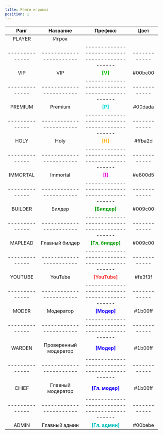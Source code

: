 ```yaml
---
title: Ранги игроков
position: 1
---
```


| Ранг         | Название              | Префикс                                     | Цвет       |
|:------------:|:---------------------:|:-------------------------------------------:|:----------:|
| PLAYER       | Игрок                 |                                             |            |
|--------------|-----------------------|---------------------------------------------|------------|
| VIP          | VIP                   | <b style="color: #00be00">[V]</b>           | #00be00    | 
|--------------|-----------------------|---------------------------------------------|------------|
| PREMIUM      | Premium               | <b style="color: #00dada">[P]</b>           | #00dada    |
|--------------|-----------------------|---------------------------------------------|------------|
| HOLY         | Holy                  | <b style="color: #ffba2d">[H]</b>           | #ffba2d    |
|--------------|-----------------------|---------------------------------------------|------------|
| IMMORTAL     | Immortal              | <b style="color: #e800d5">[I]</b>           | #e800d5    |
|--------------|-----------------------|---------------------------------------------|------------|
| BUILDER      | Билдер                | <b style="color: #009c00">[Билдер]</b>      | #009c00    |
|--------------|-----------------------|---------------------------------------------|------------|
| MAPLEAD      | Главный билдер        | <b style="color: #009c00">[Гл. билдер]</b>  | #009c00    |
|--------------|-----------------------|---------------------------------------------|------------|
| YOUTUBE      | YouTube               | <b style="color: #fe3f3f">[YouTube]</b>     | #fe3f3f    |
|--------------|-----------------------|---------------------------------------------|------------|
| MODER        | Модератор             | <b style="color: #1b00ff">[Модер]</b>       | #1b00ff    |
|--------------|-----------------------|---------------------------------------------|------------|
| WARDEN       | Проверенный модератор | <b style="color: #1b00ff">[Модер]</b>       | #1b00ff    |
|--------------|-----------------------|---------------------------------------------|------------|
| CHIEF        | Главный модератор     | <b style="color: #1b00ff">[Гл. модер]</b>   | #1b00ff    |
|--------------|-----------------------|---------------------------------------------|------------|
| ADMIN        | Главный админ         | <b style="color: #00bebe">[Гл. админ]</b>   | #00bebe    |
